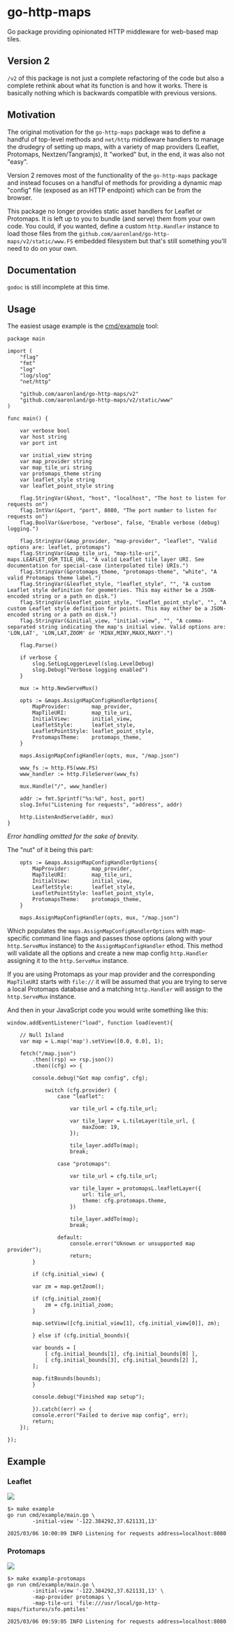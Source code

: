 # go-http-maps

Go package providing opinionated HTTP middleware for web-based map tiles.

## Version 2

`/v2` of this package is not just a complete refactoring of the code but also a complete rethink about what its function is and how it works. There is basically nothing which is backwards compatible with previous versions.

## Motivation

The original motivation for the `go-http-maps` package was to define a handful of top-level methods and `net/http` middleware handlers to manage the drudegry of setting up maps, with a variety of map providers (Leaflet, Protomaps, Nextzen/Tangramjs), It "worked" but, in the end, it was also not "easy".

Version 2 removes most of the functionality of the `go-http-maps` package and instead focuses on a handful of methods for providing a dynamic map "config" file (exposed as an HTTP endpoint) which can be from the browser.

This package no longer provides static asset handlers for Leaflet or Protomaps. It is left up to you to bundle (and serve) them from your own code. You could, if you wanted, define a custom `http.Handler` instance to load those files from the `github.com/aaronland/go-http-maps/v2/static/www.FS` embedded filesystem but that's still something you'll need to do on your own.

## Documentation

`godoc` is still incomplete at this time.

## Usage

The easiest usage example is the [cmd/example](cmd/example/main.go) tool:

```
package main

import (
	"flag"
	"fmt"
	"log"
	"log/slog"
	"net/http"

	"github.com/aaronland/go-http-maps/v2"
	"github.com/aaronland/go-http-maps/v2/static/www"
)

func main() {

	var verbose bool
	var host string
	var port int

	var initial_view string
	var map_provider string
	var map_tile_uri string
	var protomaps_theme string
	var leaflet_style string
	var leaflet_point_style string

	flag.StringVar(&host, "host", "localhost", "The host to listen for requests on")
	flag.IntVar(&port, "port", 8080, "The port number to listen for requests on")
	flag.BoolVar(&verbose, "verbose", false, "Enable verbose (debug) logging.")

	flag.StringVar(&map_provider, "map-provider", "leaflet", "Valid options are: leaflet, protomaps")
	flag.StringVar(&map_tile_uri, "map-tile-uri", maps.LEAFLET_OSM_TILE_URL, "A valid Leaflet tile layer URI. See documentation for special-case (interpolated tile) URIs.")
	flag.StringVar(&protomaps_theme, "protomaps-theme", "white", "A valid Protomaps theme label.")
	flag.StringVar(&leaflet_style, "leaflet_style", "", "A custom Leaflet style definition for geometries. This may either be a JSON-encoded string or a path on disk.")
	flag.StringVar(&leaflet_point_style, "leaflet_point_style", "", "A custom Leaflet style definition for points. This may either be a JSON-encoded string or a path on disk.")
	flag.StringVar(&initial_view, "initial-view", "", "A comma-separated string indicating the map's initial view. Valid options are: 'LON,LAT', 'LON,LAT,ZOOM' or 'MINX,MINY,MAXX,MAXY'.")

	flag.Parse()

	if verbose {
		slog.SetLogLoggerLevel(slog.LevelDebug)
		slog.Debug("Verbose logging enabled")
	}

	mux := http.NewServeMux()

	opts := &maps.AssignMapConfigHandlerOptions{
		MapProvider:       map_provider,
		MapTileURI:        map_tile_uri,
		InitialView:       initial_view,
		LeafletStyle:      leaflet_style,
		LeafletPointStyle: leaflet_point_style,
		ProtomapsTheme:    protomaps_theme,
	}

	maps.AssignMapConfigHandler(opts, mux, "/map.json")
	
	www_fs := http.FS(www.FS)
	www_handler := http.FileServer(www_fs)

	mux.Handle("/", www_handler)

	addr := fmt.Sprintf("%s:%d", host, port)
	slog.Info("Listening for requests", "address", addr)

	http.ListenAndServe(addr, mux)
}
```

_Error handling omitted for the sake of brevity._

The "nut" of it being this part:

```
	opts := &maps.AssignMapConfigHandlerOptions{
		MapProvider:       map_provider,
		MapTileURI:        map_tile_uri,
		InitialView:       initial_view,
		LeafletStyle:      leaflet_style,
		LeafletPointStyle: leaflet_point_style,
		ProtomapsTheme:    protomaps_theme,
	}

	maps.AssignMapConfigHandler(opts, mux, "/map.json")
```

Which populates the `maps.AssignMapConfigHandlerOptions` with map-specific command line flags and passes those options (along with your `http.ServeMux` instance) to the `AssignMapConfigHandler` ethod. This method will validate all the options and create a new map config `http.Handler` assigning it to the `http.ServeMux` instance.

If you are using Protomaps as your map provider and the corresponding `MapTileURI` starts with `file://` it will be assumed that you are trying to serve a local Protomaps database and a matching `http.Handler` will assign to the `http.ServeMux` instance.

And then in your JavaScript code you would write something like this:

```
window.addEventListener("load", function load(event){

    // Null Island    
    var map = L.map('map').setView([0.0, 0.0], 1);    

    fetch("/map.json")
        .then((rsp) => rsp.json())
        .then((cfg) => {

	    console.debug("Got map config", cfg);
	    
            switch (cfg.provider) {
                case "leaflet":

                    var tile_url = cfg.tile_url;

                    var tile_layer = L.tileLayer(tile_url, {
                        maxZoom: 19,
                    });

                    tile_layer.addTo(map);
                    break;

                case "protomaps":

                    var tile_url = cfg.tile_url;

                    var tile_layer = protomapsL.leafletLayer({
                        url: tile_url,
                        theme: cfg.protomaps.theme,
                    })

                    tile_layer.addTo(map);
                    break;

                default:
                    console.error("Uknown or unsupported map provider");
                    return;
	    }

	    if (cfg.initial_view) {

		var zm = map.getZoom();

		if (cfg.initial_zoom){
		    zm = cfg.initial_zoom;
		}

		map.setView([cfg.initial_view[1], cfg.initial_view[0]], zm);
		
	    } else if (cfg.initial_bounds){

		var bounds = [
		    [ cfg.initial_bounds[1], cfg.initial_bounds[0] ],
		    [ cfg.initial_bounds[3], cfg.initial_bounds[2] ],
		];

		map.fitBounds(bounds);
	    }
	    
	    console.debug("Finished map setup");
	    
        }).catch((err) => {
	    console.error("Failed to derive map config", err);
	    return;
	});    
    
});
```

## Example

### Leaflet

![](docs/images/go-http-maps-leaflet.png)

```
$> make example
go run cmd/example/main.go \
		-initial-view '-122.384292,37.621131,13'
		
2025/03/06 10:00:09 INFO Listening for requests address=localhost:8080
```

### Protomaps

![](docs/images/go-http-maps-protomaps.png)

```
$> make example-protomaps
go run cmd/example/main.go \
		-initial-view '-122.384292,37.621131,13' \
		-map-provider protomaps \
		-map-tile-uri 'file:///usr/local/go-http-maps/fixtures/sfo.pmtiles'
		
2025/03/06 09:59:05 INFO Listening for requests address=localhost:8080
```

